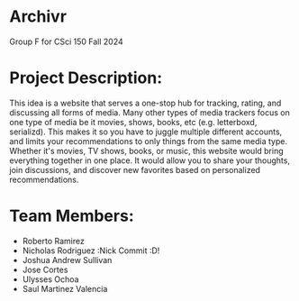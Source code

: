 # Archivr
Group F for CSci 150 Fall 2024

# Project Description:
	
This idea is a website that serves a one-stop hub for tracking, rating, and discussing all forms of media. Many other types of media trackers focus on one type of media be it movies, shows, books, etc (e.g. letterboxd, serializd). This makes it so you have to juggle multiple different accounts, and limits your recommendations to only things from the same media type. Whether it's movies, TV shows, books, or music, this website would bring everything together in one place. It would allow you to share your thoughts, join discussions, and discover new favorites based on personalized recommendations.

# Team Members:

- Roberto Ramirez
- Nicholas Rodriguez :Nick Commit :D!
- Joshua Andrew Sullivan
- Jose Cortes
- Ulysses Ochoa
- Saul Martinez Valencia
